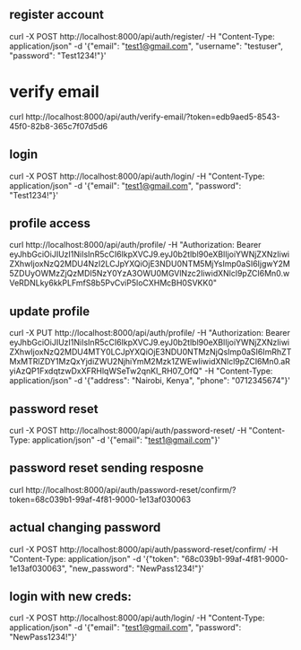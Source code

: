 ## register account
curl -X POST http://localhost:8000/api/auth/register/ -H "Content-Type: application/json" -d '{"email": "test1@gmail.com", "username": "testuser", "password": "Test1234!"}'

# verify email
curl http://localhost:8000/api/auth/verify-email/?token=edb9aed5-8543-45f0-82b8-365c7f07d5d6

## login
curl -X POST http://localhost:8000/api/auth/login/ -H "Content-Type: application/json" -d '{"email": "test1@gmail.com", "password": "Test1234!"}'

## profile access
curl http://localhost:8000/api/auth/profile/ -H "Authorization: Bearer eyJhbGciOiJIUzI1NiIsInR5cCI6IkpXVCJ9.eyJ0b2tlbl90eXBlIjoiYWNjZXNzIiwiZXhwIjoxNzQ2MDU4NzI2LCJpYXQiOjE3NDU0NTM5MjYsImp0aSI6IjgwY2M5ZDUyOWMzZjQzMDI5NzY0YzA3OWU0MGVlNzc2IiwidXNlcl9pZCI6Mn0.wVeRDNLky6kkPLFmfS8b5PvCviP5loCXHMcBH0SVKK0"

## update profile
curl -X PUT http://localhost:8000/api/auth/profile/ -H "Authorization: Bearer eyJhbGciOiJIUzI1NiIsInR5cCI6IkpXVCJ9.eyJ0b2tlbl90eXBlIjoiYWNjZXNzIiwiZXhwIjoxNzQ2MDU4MTY0LCJpYXQiOjE3NDU0NTMzNjQsImp0aSI6ImRhZTMxMTRlZDY1MzQxYjdiZWU2NjhiYmM2Mzk1ZWEwIiwidXNlcl9pZCI6Mn0.aRyiAzQP1FxdqtzwDxXFRHlqWSeTw2qnKl_RH07_OfQ" -H "Content-Type: application/json" -d '{"address": "Nairobi, Kenya", "phone": "0712345674"}'

## password reset
curl -X POST http://localhost:8000/api/auth/password-reset/ -H "Content-Type: application/json" -d '{"email": "test1@gmail.com"}'

## password reset sending resposne
curl http://localhost:8000/api/auth/password-reset/confirm/?token=68c039b1-99af-4f81-9000-1e13af030063

## actual changing password

curl -X POST http://localhost:8000/api/auth/password-reset/confirm/ -H "Content-Type: application/json" -d '{"token": "68c039b1-99af-4f81-9000-1e13af030063", "new_password": "NewPass1234!"}'

## login with new creds:
curl -X POST http://localhost:8000/api/auth/login/ -H "Content-Type: application/json" -d '{"email": "test1@gmail.com", "password": "NewPass1234!"}'